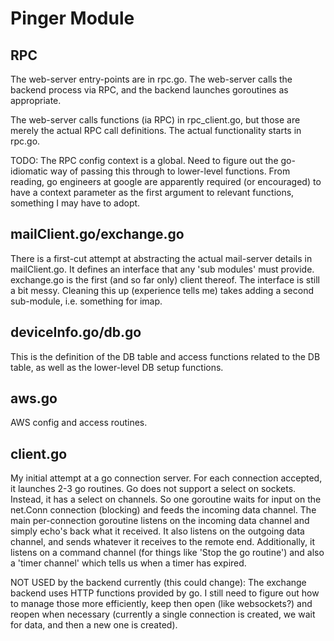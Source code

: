 Pinger Module
=============

RPC
---

The web-server entry-points are in rpc.go. The web-server calls the backend process via RPC, and the backend launches goroutines as appropriate.

The web-server calls functions (ia RPC) in rpc_client.go, but those are merely the actual RPC call definitions. The actual functionality starts in rpc.go.

TODO: The RPC config context is a global. Need to figure out the go-idiomatic way of passing this through to lower-level functions. From reading, go engineers at google are apparently required (or encouraged) to have a context parameter as the first argument to relevant functions, something I may have to adopt.

mailClient.go/exchange.go
-------------------------

There is a first-cut attempt at abstracting the actual mail-server details in mailClient.go. It defines an interface that any 'sub modules' must provide. exchange.go is the first (and so far only) client thereof. The interface is still a bit messy. Cleaning this up (experience tells me) takes adding a second sub-module, i.e. something for imap.

deviceInfo.go/db.go
-------------------

This is the definition of the DB table and access functions related to the DB table, as well as the lower-level DB setup functions.

aws.go
------

AWS config and access routines.

client.go
---------

My initial attempt at a go connection server. For each connection accepted, it launches 2-3 go routines. Go does not support a select on sockets. Instead, it has a select on channels. So one goroutine waits for input on the net.Conn connection (blocking) and feeds the incoming data channel. The main per-connection goroutine listens on the incoming data channel and simply echo's back what it received. It also listens on the outgoing data channel, and sends whatever it receives to the remote end. Additionally, it listens on a command channel (for things like 'Stop the go routine') and also a 'timer channel' which tells us when a timer has expired.

NOT USED by the backend currently (this could change): The exchange backend uses HTTP functions provided by go. I still need to figure out how to manage those more efficiently, keep then open (like websockets?) and reopen when necessary (currently a single connection is created, we wait for data, and then a new one is created).